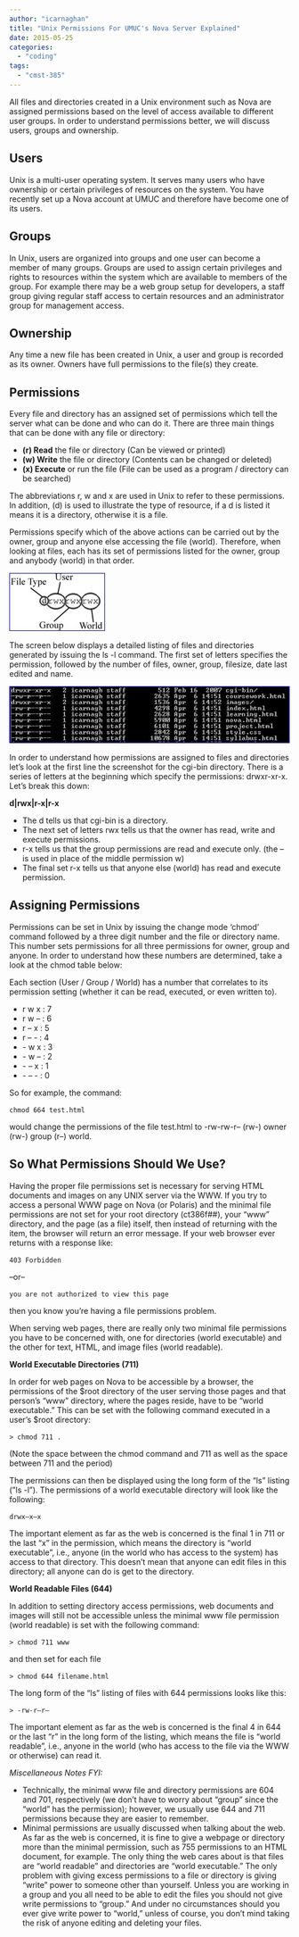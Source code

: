 ```yaml
---
author: "icarnaghan"
title: "Unix Permissions For UMUC's Nova Server Explained"
date: 2015-05-25
categories: 
  - "coding"
tags: 
  - "cmst-385"
---
```


All files and directories created in a Unix environment such as Nova are assigned permissions based on the level of access available to different user groups. In order to understand permissions better, we will discuss users, groups and ownership.

## Users

Unix is a multi-user operating system. It serves many users who have ownership or certain privileges of resources on the system. You have recently set up a Nova account at UMUC and therefore have become one of its users.

## Groups

In Unix, users are organized into groups and one user can become a member of many groups. Groups are used to assign certain privileges and rights to resources within the system which are available to members of the group. For example there may be a web group setup for developers, a staff group giving regular staff access to certain resources and an administrator group for management access.

## Ownership

Any time a new file has been created in Unix, a user and group is recorded as its owner. Owners have full permissions to the file(s) they create.

## Permissions

Every file and directory has an assigned set of permissions which tell the server what can be done and who can do it. There are three main things that can be done with any file or directory:

- **(r) Read** the file or directory (Can be viewed or printed)
- **(w) Write** the file or directory (Contents can be changed or deleted)
- **(x) Execute** or run the file (File can be used as a program / directory can be searched)

The abbreviations r, w and x are used in Unix to refer to these permissions. In addition, (d) is used to illustrate the type of resource, if a d is listed it means it is a directory, otherwise it is a file.

Permissions specify which of the above actions can be carried out by the owner, group and anyone else accessing the file (world). Therefore, when looking at files, each has its set of permissions listed for the owner, group and anybody (world) in that order.

![perms](images/perms.jpg)

The screen below displays a detailed listing of files and directories generated by issuing the ls -l command. The first set of letters specifies the permission, followed by the number of files, owner, group, filesize, date last edited and name.

![unx_listing](images/unx_listing.jpg)

In order to understand how permissions are assigned to files and directories let’s look at the first line the screenshot for the cgi-bin directory. There is a series of letters at the beginning which specify the permissions: drwxr-xr-x. Let’s break this down:

**d|rwx|r-x|r-x**

- The d tells us that cgi-bin is a directory.
- The next set of letters rwx tells us that the owner has read, write and execute permissions.
- r-x tells us that the group permissions are read and execute only. (the – is used in place of the middle permission w)
- The final set r-x tells us that anyone else (world) has read and execute permission.

## Assigning Permissions

Permissions can be set in Unix by issuing the change mode ‘chmod’ command followed by a three digit number and the file or directory name. This number sets permissions for all three permissions for owner, group and anyone. In order to understand how these numbers are determined, take a look at the chmod table below:

Each section (User / Group / World) has a number that correlates to its permission setting (whether it can be read, executed, or even written to).

- r w x : 7
- r w – : 6
- r – x : 5
- r – - : 4
- \- w x : 3
- \- w – : 2
- \- – x : 1
- \- – - : 0

So for example, the command:

```
chmod 664 test.html
```

would change the permissions of the file test.html to -rw-rw-r– (rw-) owner (rw-) group (r–) world.

## So What Permissions Should We Use?

Having the proper file permissions set is necessary for serving HTML documents and images on any UNIX server via the WWW. If you try to access a personal WWW page on Nova (or Polaris) and the minimal file permissions are not set for your root directory (ct386f##), your “www” directory, and the page (as a file) itself, then instead of returning with the item, the browser will return an error message. If your web browser ever returns with a response like:

```
403 Forbidden
```

–or–

```
you are not authorized to view this page
```

then you know you’re having a file permissions problem.

When serving web pages, there are really only two minimal file permissions you have to be concerned with, one for directories (world executable) and the other for text, HTML, and image files (world readable).

**World Executable Directories (711)**

In order for web pages on Nova to be accessible by a browser, the permissions of the $root directory of the user serving those pages and that person’s “www” directory, where the pages reside, have to be “world executable.” This can be set with the following command executed in a user’s $root directory:

```
> chmod 711 .
```

(Note the space between the chmod command and 711 as well as the space between 711 and the period)

The permissions can then be displayed using the long form of the “ls” listing (”ls -l”). The permissions of a world executable directory will look like the following:

```
drwx–x–x
```

The important element as far as the web is concerned is the final 1 in 711 or the last “x” in the permission, which means the directory is “world executable”, i.e., anyone (in the world who has access to the system) has access to that directory. This doesn’t mean that anyone can edit files in this directory; all anyone can do is get to the directory.

**World Readable Files (644)**

In addition to setting directory access permissions, web documents and images will still not be accessible unless the minimal www file permission (world readable) is set with the following command:

```
> chmod 711 www
```

and then set for each file

```
> chmod 644 filename.html
```

The long form of the “ls” listing of files with 644 permissions looks like this:

```
> -rw-r–r–
```

The important element as far as the web is concerned is the final 4 in 644 or the last “r” in the long form of the listing, which means the file is “world readable”, i.e., anyone in the world (who has access to the file via the WWW or otherwise) can read it.

_Miscellaneous Notes FYI:_

- Technically, the minimal www file and directory permissions are 604 and 701, respectively (we don’t have to worry about “group” since the “world” has the permission); however, we usually use 644 and 711 permissions because they are easier to remember.
- Minimal permissions are usually discussed when talking about the web. As far as the web is concerned, it is fine to give a webpage or directory more than the minimal permission, such as 755 permissions to an HTML document, for example. The only thing the web cares about is that files are “world readable” and directories are “world executable.” The only problem with giving excess permissions to a file or directory is giving “write” power to someone other than yourself. Unless you are working in a group and you all need to be able to edit the files you should not give write permissions to “group.” And under no circumstances should you ever give write power to “world,” unless of course, you don’t mind taking the risk of anyone editing and deleting your files.
